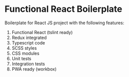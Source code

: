 # Functional React Boilerplate

Boilerplate for React JS project with the following features:

1. Functional React (tslint ready)
2. Redux integrated
3. Typescript code
4. SCSS styles
5. CSS modules
6. Unit tests
7. Integration tests
8. PWA ready (workbox)

